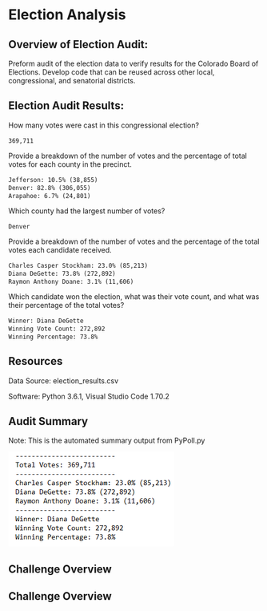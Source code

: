 # Election Analysis

## Overview of Election Audit:

Preform audit of the election data to verify results for the Colorado Board of Elections. Develop code that can be reused across other local, congressional, and senatorial districts. 

## Election Audit Results:

How many votes were cast in this congressional election?
   ```
   369,711
   ```
Provide a breakdown of the number of votes and the percentage of total votes for each county in the precinct.
   ```
   Jefferson: 10.5% (38,855)
   Denver: 82.8% (306,055)
   Arapahoe: 6.7% (24,801)
   ```
Which county had the largest number of votes?
   ```
   Denver
   ```
   
Provide a breakdown of the number of votes and the percentage of the total votes each candidate received.
   ```
   Charles Casper Stockham: 23.0% (85,213)
   Diana DeGette: 73.8% (272,892)
   Raymon Anthony Doane: 3.1% (11,606)
   ```
   
Which candidate won the election, what was their vote count, and what was their percentage of the total votes?
   ```
   Winner: Diana DeGette
   Winning Vote Count: 272,892
   Winning Percentage: 73.8%
   ```
## Resources

Data Source: election_results.csv

Software: Python 3.6.1, Visual Studio Code 1.70.2

## Audit Summary 

Note: This is the automated summary output from PyPoll.py

![election_analysis](resources/election_analysis.png)

## Challenge Overview

## Challenge Overview
